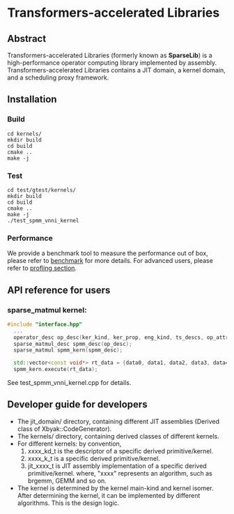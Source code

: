 Transformers-accelerated Libraries
===========================================

## Abstract

Transformers-accelerated Libraries (formerly known as **SparseLib**) is a high-performance operator computing library implemented by assembly. Transformers-accelerated Libraries contains a JIT domain, a kernel domain, and a scheduling proxy framework.

## Installation
### Build
```shell
cd kernels/
mkdir build
cd build
cmake ..
make -j
```

### Test
```shell
cd test/gtest/kernels/
mkdir build
cd build
cmake ..
make -j
./test_spmm_vnni_kernel
```

### Performance
We provide a benchmark tool to measure the performance out of box, please refer to [benchmark](../test/kernels/benchmark/README.md) for more details.
For advanced users, please refer to [profling section](docs/profiling.md).

## API reference for users
### sparse_matmul kernel:
```cpp
#include "interface.hpp"
  ...
  operator_desc op_desc(ker_kind, ker_prop, eng_kind, ts_descs, op_attrs);
  sparse_matmul_desc spmm_desc(op_desc);
  sparse_matmul spmm_kern(spmm_desc);

  std::vector<const void*> rt_data = {data0, data1, data2, data3, data4};
  spmm_kern.execute(rt_data);
```
See test_spmm_vnni_kernel.cpp for details.

## Developer guide for developers
* The jit_domain/ directory, containing different JIT assemblies (Derived class of Xbyak::CodeGenerator).
* The kernels/ directory, containing derived classes of different kernels.
* For different kernels: by convention,
  1. xxxx_kd_t is the descriptor of a specific derived primitive/kernel.
  2. xxxx_k_t is a specific derived primitive/kernel.
  3. jit_xxxx_t is JIT assembly implementation of a specific derived primitive/kernel.
  where, "xxxx" represents an algorithm, such as brgemm, GEMM and so on.
* The kernel is determined by the kernel main-kind and kernel isomer. After determining the kernel, it can be implemented by different algorithms. This is the design logic.
